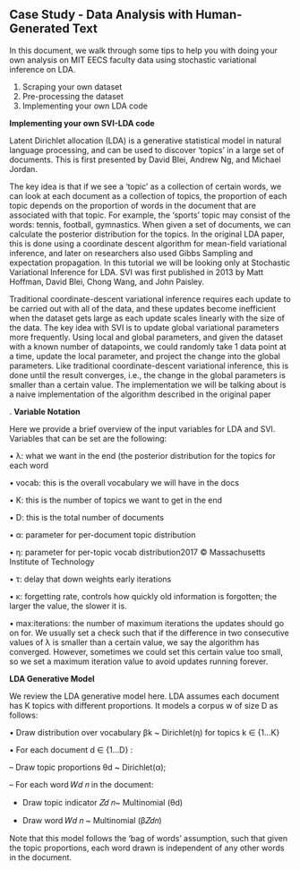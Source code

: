 ## Case Study - Data Analysis with Human-Generated Text


In this document, we walk through some tips to help you with doing your own analysis on MIT EECS 
faculty data using stochastic variational inference on LDA.

1. Scraping your own dataset
2. Pre-processing the dataset
3. Implementing your own LDA code

**Implementing your own SVI-LDA code** 

Latent Dirichlet allocation (LDA) is a generative statistical model in natural language processing, and 
can be used to discover ‘topics’ in a large set of documents. This is first presented by David Blei, 
Andrew Ng, and Michael Jordan. 

The key idea is that if we see a ‘topic’ as a collection of certain 
words, we can look at each document as a collection of topics, the proportion of each topic depends 
on the proportion of words in the document that are associated with that topic. For example, the 
‘sports’ topic may consist of the words: tennis, football, gymnastics.
When given a set of documents, we can calculate the posterior distribution for the topics. In the 
original LDA paper, this is done using a coordinate descent algorithm for mean-field variational
inference, and later on researchers also used Gibbs Sampling and expectation propagation.
In this tutorial we will be looking only at Stochastic Variational Inference for LDA. SVI was first 
published in 2013 by Matt Hoffman, David Blei, Chong Wang, and John Paisley.

Traditional coordinate-descent variational inference requires each update to be carried out with all of the data, 
and these updates become inefficient when the dataset gets large as each update scales linearly 
with the size of the data. The key idea with SVI is to update global variational parameters more 
frequently.
Using local and global parameters, and given the dataset with a known number of datapoints, we 
could randomly take 1 data point at a time, update the local parameter, and project the change into 
the global parameters. Like traditional coordinate-descent variational inference, this is done until the 
result converges, i.e., the change in the global parameters is smaller than a certain value.
The implementation we will be talking about is a naive implementation of the algorithm described in 
the original paper

.
**Variable Notation**

Here we provide a brief overview of the input variables for LDA and SVI. Variables that can be set are 
the following: 

• λ: what we want in the end (the posterior distribution for the topics for each word

• vocab: this is the overall vocabulary we will have in the docs

• K: this is the number of topics we want to get in the end

• D: this is the total number of documents

• α: parameter for per-document topic distribution

• η: parameter for per-topic vocab distribution2017 © Massachusetts Institute of Technology

• τ: delay that down weights early iterations

• κ: forgetting rate, controls how quickly old information is forgotten; the larger the value, the 
slower it is.

• max:iterations: the number of maximum iterations the updates should go on for. We usually 
set a check such that if the difference in two consecutive values of λ is smaller than a certain 
value, we say the algorithm has converged. However, sometimes we could set this certain 
value too small, so we set a maximum iteration value to avoid updates running forever.

**LDA Generative Model**

We review the LDA generative model here. LDA assumes each document has K topics with different 
proportions. It models a corpus w of size D as follows:
    
• Draw distribution over vocabulary βk ~ Dirichlet(η) for topics k ∈ {1…K}

• For each document d ∈ {1…D} :
    
– Draw topic proportions θd ~ Dirichlet(α);

– For each word 𝑊𝑑 𝑛 in the document:
    
* Draw topic indicator 𝑍𝑑 𝑛~ Multinomial (θd)

* Draw word 𝑊𝑑 𝑛 ~ Multinomial (β𝑍𝑑𝑛)

Note that this model follows the ‘bag of words’ assumption, such that given the topic proportions, 
each word drawn is independent of any other words in the document.
